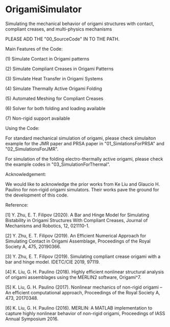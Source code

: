 # OrigamiSimulator
Simulating the mechanical behavior of origami structures with contact, compliant creases, and multi-physics mechanisms

PLEASE ADD THE "00_SourceCode" IN TO THE PATH.


Main Features of the Code:

(1)	Simulate Contact in Origami patterns

(2)	Simulate Compliant Creases in Origami Patterns

(3) Simulate Heat Transfer in Origami Systems

(4) Simulate Thermally Active Origami Folding

(5)	Automated Meshing for Compliant Creases

(6)	Solver for both folding and loading available

(7)	Non-rigid support available


Using the Code:

For standard mechanical simulation of origami, please check simulaiton example
for the JMR paper and PRSA paper in "01_SimlationsForPRSA" and "02_SimulationsForJMR".

For simulation of the folding electro-thermally active origami, please check the
example codes in "03_SimulationForThermal".


Acknowledgement: 

We would like to acknowledge the prior works from Ke Liu and Glaucio H. Paulino 
for non-rigid origami simulators.  Their works pave the ground for the development of this code.


Reference:

[1] Y. Zhu, E. T. Filipov (2020). A Bar and Hinge Model for Simulating Bistability in Origami Structures With Compliant Creases,
    Journal of Mechanisms and Robotics, 12, 021110-1.
    
[2]	Y. Zhu, E. T. Filipov (2019). An Efficient Numerical Approach for Simulating Contact in Origami Assemblage,
    Proceedings of the Royal Society A, 475, 20190366.
    
[3]	Y. Zhu, E. T. Filipov (2019). Simulating compliant crease origami with a bar and hinge model. IDETC/CIE 2019, 97119. 

[4]	K. Liu, G. H. Paulino (2018). Highly efficient nonlinear structural analysis of origami assemblages using the MERLIN2 software, 
    Origami^7.
    
[5]	K. Liu, G. H. Paulino (2017). Nonlinear mechanics of non-rigid origami – An efficient computational approach,
    Proceedings of the Royal Society A, 473, 20170348.
    
[6]	K. Liu, G. H. Paulino (2016). MERLIN: A MATLAB implementation to capture highly nonlinear behavior of non-rigid origami, 
    Proceedings of IASS Annual Symposium 2016. 
